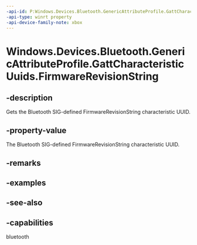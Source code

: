 ```yaml
---
-api-id: P:Windows.Devices.Bluetooth.GenericAttributeProfile.GattCharacteristicUuids.FirmwareRevisionString
-api-type: winrt property
-api-device-family-note: xbox
---
```


<!-- Property syntax
public System.Guid FirmwareRevisionString { get; }
-->

# Windows.Devices.Bluetooth.GenericAttributeProfile.GattCharacteristicUuids.FirmwareRevisionString

## -description
Gets the Bluetooth SIG-defined FirmwareRevisionString characteristic UUID.

## -property-value
The Bluetooth SIG-defined FirmwareRevisionString characteristic UUID.

## -remarks

## -examples

## -see-also

## -capabilities
bluetooth
